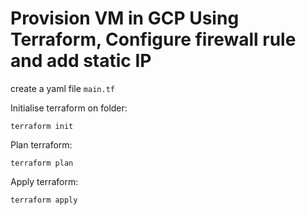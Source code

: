 # Provision VM in GCP Using Terraform, Configure firewall rule and add static IP


create a yaml file  `main.tf`

Initialise terraform on folder:
```shell
terraform init
```

Plan terraform:
```shell
terraform plan
```

Apply terraform:
```shell
terraform apply 
```
